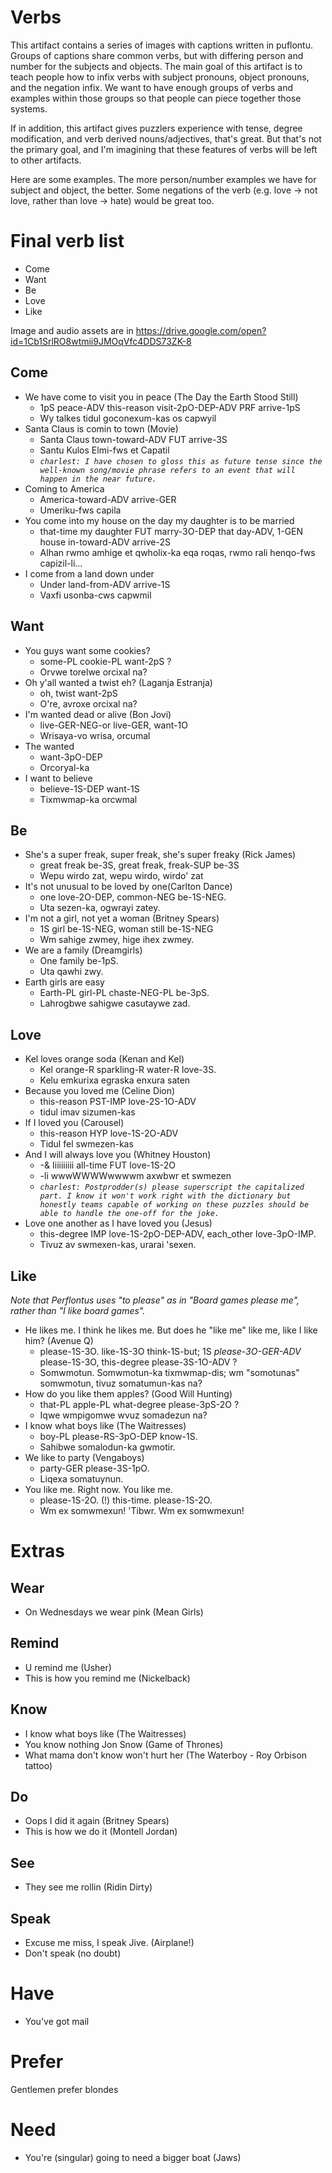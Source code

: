 # Verbs

This artifact contains a series of images with captions written in puflontu. Groups of captions share common verbs, but with differing person and number for the subjects and objects. The main goal of this artifact is to teach people how to infix verbs with subject pronouns, object pronouns, and the negation infix. We want to have enough groups of verbs and examples within those groups so that people can piece together those systems. 

If in addition, this artifact gives puzzlers experience with tense, degree modification, and verb derived nouns/adjectives, that's great. But that's not the primary goal, and I'm imagining that these features of verbs will be left to other artifacts.  

Here are some examples. The more person/number examples we have for subject and object, the better. Some negations of the verb (e.g. love -> not love, rather than love -> hate) would be great too. 

# Final verb list
* Come
* Want 
* Be
* Love
* Like

Image and audio assets are in https://drive.google.com/open?id=1Cb1SrlRO8wtmii9JMOqVfc4DDS73ZK-8

## Come
* We have come to visit you in peace (The Day the Earth Stood Still)
  * 1pS peace-ADV this-reason visit-2pO-DEP-ADV PRF arrive-1pS
  * Wy talkes tidul goconexum-kas os capwyil
* Santa Claus is comin to town (Movie)
  * Santa Claus town-toward-ADV FUT arrive-3S
  * Santu Kulos Elmi-fws et Capatil
  * *`charlest: I have chosen to gloss this as future tense since the well-known
    song/movie phrase refers to an event that will happen in the near future.`*
* Coming to America
  * America-toward-ADV arrive-GER
  * Umeriku-fws capila
* You come into my house on the day my daughter is to be married
  * that-time my daughter FUT marry-3O-DEP that day-ADV, 1-GEN house in-toward-ADV arrive-2S
  * Alhan rwmo amhige et qwholix-ka eqa roqas, rwmo rali henqo-fws capizil-li...
* I come from a land down under
  * Under land-from-ADV arrive-1S
  * Vaxfi usonba-cws capwmil

## Want
* You guys want some cookies?
  * some-PL cookie-PL want-2pS ?
  * Orvwe torelwe orcixal na? 
* Oh y'all wanted a twist eh? (Laganja Estranja)
  * oh, twist want-2pS
  * O're, avroxe orcixal na?
* I'm wanted dead or alive (Bon Jovi)
  * live-GER-NEG-or live-GER, want-1O
  * Wrisaya-vo wrisa, orcumal
* The wanted
  * want-3pO-DEP
  * Orcoryal-ka
* I want to believe
  * believe-1S-DEP want-1S
  * Tixmwmap-ka orcwmal

## Be
* She's a super freak, super freak, she's super freaky (Rick James)
  * great freak be-3S, great freak, freak-SUP be-3S
  * Wepu wirdo zat, wepu wirdo, wirdo' zat
* It's not unusual to be loved by one(Carlton Dance)
  * one love-2O-DEP, common-NEG be-1S-NEG.
  * Uta sezen-ka, ogwrayi zatey.
* I'm not a girl, not yet a woman (Britney Spears)
  * 1S girl be-1S-NEG, woman still be-1S-NEG
  * Wm sahige zwmey, hige ihex zwmey.
* We are a family (Dreamgirls)
  * One family be-1pS.
  * Uta qawhi zwy.
* Earth girls are easy
  * Earth-PL girl-PL chaste-NEG-PL be-3pS.
  * Lahrogbwe sahigwe casutaywe zad.

## Love
* Kel loves orange soda (Kenan and Kel)
  * Kel orange-R sparkling-R water-R love-3S.
  * Kelu emkurixa egraska enxura saten
* Because you loved me (Celine Dion)
  * this-reason PST-IMP love-2S-1O-ADV
  * tidul imav sizumen-kas
* If I loved you (Carousel)
  * this-reason HYP love-1S-2O-ADV
  * Tidul fel swmezen-kas
* And I will always love you (Whitney Houston)
  * -& Iiiiiiiiii all-time FUT love-1S-2O
  * -li wwwWWWWwwwwm axwbwr et swmezen
  * *`charlest: Postprodder(s) please superscript the capitalized part. I know
    it won't work right with the dictionary but honestly teams capable of
    working on these puzzles should be able to handle the one-off for the
    joke.`*
* Love one another as I have loved you (Jesus)
  * this-degree IMP love-1S-2pO-DEP-ADV, each_other love-3pO-IMP.
  * Tivuz av swmexen-kas, urarai 'sexen.

## Like

*Note that Perflontus uses "to please" as in "Board games please me", rather than "I like board games".*

* He likes me. I think he likes me. But does he "like me" like me, like I like him? (Avenue Q)
  * please-1S-3O. like-1S-3O think-1S-but; 1S *please-3O-GER-ADV* please-1S-3O, this-degree please-3S-1O-ADV ?
  * Somwmotun. Somwmotun-ka tixmwmap-dis; wm "somotunas" somwmotun, tivuz somatumun-kas na?
* How do you like them apples? (Good Will Hunting)
  * that-PL apple-PL what-degree please-3pS-2O ?
  * Iqwe wmpigomwe wvuz somadezun na?
* I know what boys like (The Waitresses)
  * boy-PL please-RS-3pO-DEP know-1S.
  * Sahibwe somalodun-ka gwmotir.
* We like to party (Vengaboys)
  * party-GER please-3S-1pO.
  * Liqexa somatuynun.
* You like me. Right now. You like me. 
  * please-1S-2O. (!) this-time. please-1S-2O.
  * Wm ex somwmexun! 'Tibwr. Wm ex somwmexun!

# Extras

## Wear
* On Wednesdays we wear pink (Mean Girls)

## Remind
* U remind me (Usher)
* This is how you remind me (Nickelback)

## Know
* I know what boys like (The Waitresses)
* You know nothing Jon Snow (Game of Thrones)
* What mama don't know won't hurt her (The Waterboy - Roy Orbison tattoo)

## Do
* Oops I did it again (Britney Spears)
* This is how we do it (Montell Jordan)

## See
* They see me rollin (Ridin Dirty)

## Speak
* Excuse me miss, I speak Jive. (Airplane!)
* Don't speak (no doubt)

# Have
* You've got mail

# Prefer
Gentlemen prefer blondes

# Need
* You're (singular) going to need a bigger boat (Jaws)


